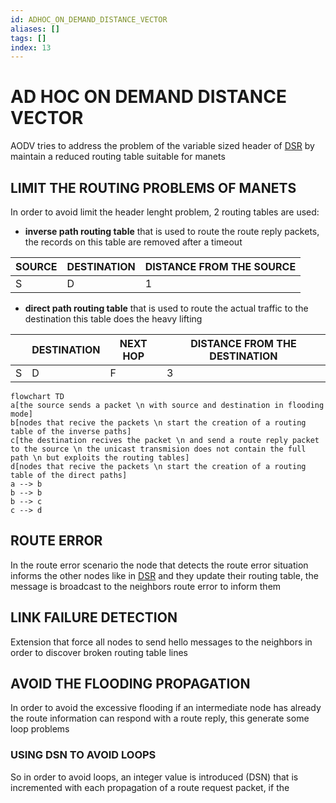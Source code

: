 ```yaml
---
id: ADHOC_ON_DEMAND_DISTANCE_VECTOR
aliases: []
tags: []
index: 13
---
```


# AD HOC ON DEMAND DISTANCE VECTOR

AODV tries to address the problem of the variable sized header of [DSR](mobile_systems/DINAMIC_SOURCE_ROUTING.md) by maintain a reduced routing table suitable for manets

## LIMIT THE ROUTING PROBLEMS OF MANETS

In order to avoid limit the header lenght problem, 2 routing tables are used:

- **inverse path routing table** that is used to route the route reply packets, the records on this table are removed after a timeout

| SOURCE | DESTINATION | DISTANCE FROM THE SOURCE |
| ------ | ----------- | ------------------------ |
| S      | D           | 1                        |

- **direct path routing table** that is used to route the actual traffic to the destination this table does the heavy lifting

|     | DESTINATION | NEXT HOP | DISTANCE FROM THE DESTINATION |
| --- | ----------- | -------- | ----------------------------- |
| S   | D           | F        | 3                             |

```mermaid
flowchart TD
a[the source sends a packet \n with source and destination in flooding mode]
b[nodes that recive the packets \n start the creation of a routing table of the inverse paths]
c[the destination recives the packet \n and send a route reply packet to the source \n the unicast transmision does not contain the full path \n but exploits the routing tables]
d[nodes that recive the packets \n start the creation of a routing table of the direct paths]
a --> b
b --> b
b --> c
c --> d
```

## ROUTE ERROR

In the route error scenario the node that detects the route error situation informs the other nodes like in [DSR](mobile_systems/DYNAMIC%20SOURCE%20ROUTING.md) and they update their routing table, the message is broadcast to the neighbors route error to inform them

## LINK FAILURE DETECTION

Extension that force all nodes to send hello messages to the neighbors in order to discover broken routing table lines

## AVOID THE FLOODING PROPAGATION

In order to avoid the excessive flooding if an intermediate node has already the route information can respond with  a route reply, this generate some loop problems

### USING DSN TO AVOID LOOPS

So in order to avoid loops, an integer value is introduced (DSN) that is incremented with each propagation of a route request packet, if the

